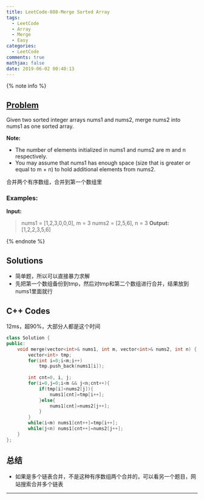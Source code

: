 ```yaml
---
title: LeetCode-088-Merge Sorted Array
tags:
  - LeetCode
  - Array
  - Merge
  - Easy
categories:
  - LeetCode
comments: true
mathjax: false
date: 2019-06-02 00:40:13
---
```


<meta name="referrer" content="no-referrer" />

{% note info %}
## [Problem](https://leetcode-cn.com/problems/merge-sorted-array/)   
Given two sorted integer arrays nums1 and nums2, merge nums2 into nums1 as one sorted array.

**Note:** 

- The number of elements initialized in nums1 and nums2 are m and n respectively.
- You may assume that nums1 has enough space (size that is greater or equal to m + n) to hold additional elements from nums2.

合并两个有序数组，合并到第一个数组里

### Examples:
**Input:**
> nums1 = [1,2,3,0,0,0], m = 3
> nums2 = [2,5,6],       n = 3
**Output:**
> [1,2,2,3,5,6]

{% endnote %}
<!--more-->

## Solutions
- 简单题，所以可以直接暴力求解
- 先把第一个数组备份到tmp，然后对tmp和第二个数组进行合并，结果放到nums1里面就行


## C++ Codes
12ms，超90%，大部分人都是这个时间

```C++
class Solution {
public:
    void merge(vector<int>& nums1, int m, vector<int>& nums2, int n) {
        vector<int> tmp;
        for(int i=0;i<m;i++)
            tmp.push_back(nums1[i]);
        
        int cnt=0, i, j;
        for(i=0,j=0;i<m && j<n;cnt++){
            if(tmp[i]<nums2[j]){
                nums1[cnt]=tmp[i++];
            }else{
                nums1[cnt]=nums2[j++];
            }
        }
        while(i<m) nums1[cnt++]=tmp[i++];
        while(j<n) nums1[cnt++]=nums2[j++];
    }
};
```

## 总结
- 如果是多个链表合并，不是这种有序数组两个合并的，可以看另一个题目，网站搜索合并多个链表


------

